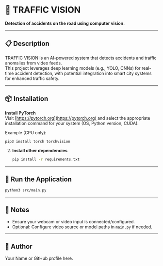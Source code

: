 # 🚦 TRAFFIC VISION
**Detection of accidents on the road using computer vision.**

---

## 📋 Description

TRAFFIC VISION is an AI-powered system that detects accidents and traffic anomalies from video feeds.  
This project leverages deep learning models (e.g., YOLO, CNNs) for real-time accident detection, with potential integration into smart city systems for enhanced traffic safety.

---

## 📦 Installation

**Install PyTorch**  
   Visit [https://pytorch.org](https://pytorch.org) and select the appropriate installation command for your system (OS, Python version, CUDA).

   Example (CPU only):
   ```bash
   pip3 install torch torchvision
````

2. **Install other dependencies**

   ```bash
   pip install -r requirements.txt
   ```

---

## 🚀 Run the Application

```bash
python3 src/main.py
```

---

## 📌 Notes

* Ensure your webcam or video input is connected/configured.
* Optional: Configure video source or model paths in `main.py` if needed.

---

## 👤 Author

Your Name or GitHub profile here.
